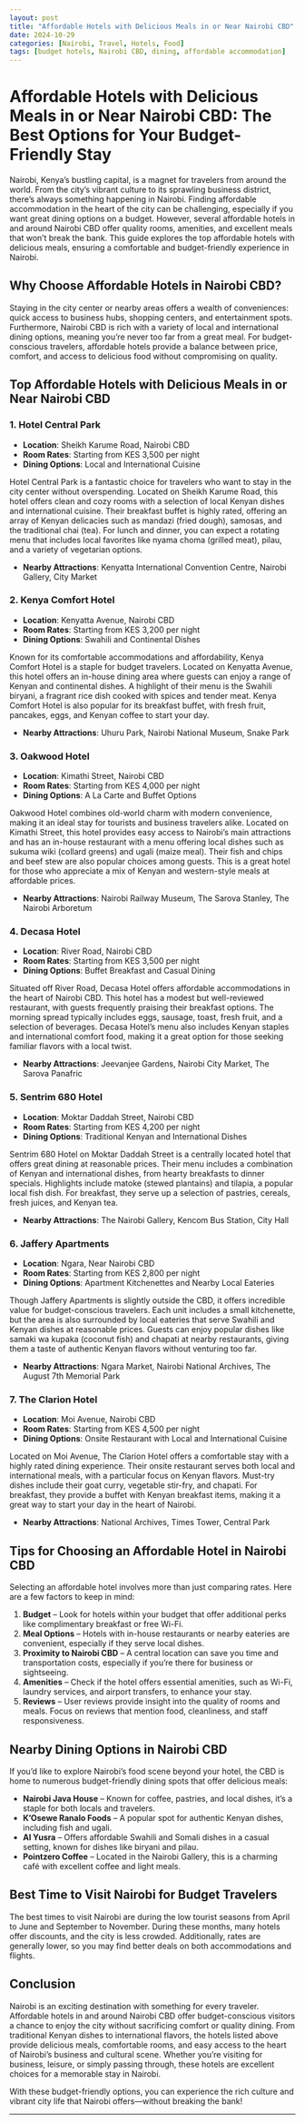 ```yaml
---
layout: post
title: "Affordable Hotels with Delicious Meals in or Near Nairobi CBD"
date: 2024-10-29
categories: [Nairobi, Travel, Hotels, Food]
tags: [budget hotels, Nairobi CBD, dining, affordable accommodation]
---
```


# Affordable Hotels with Delicious Meals in or Near Nairobi CBD: The Best Options for Your Budget-Friendly Stay

Nairobi, Kenya’s bustling capital, is a magnet for travelers from around the world. From the city’s vibrant culture to its sprawling business district, there’s always something happening in Nairobi. Finding affordable accommodation in the heart of the city can be challenging, especially if you want great dining options on a budget. However, several affordable hotels in and around Nairobi CBD offer quality rooms, amenities, and excellent meals that won’t break the bank. This guide explores the top affordable hotels with delicious meals, ensuring a comfortable and budget-friendly experience in Nairobi.

## Why Choose Affordable Hotels in Nairobi CBD?

Staying in the city center or nearby areas offers a wealth of conveniences: quick access to business hubs, shopping centers, and entertainment spots. Furthermore, Nairobi CBD is rich with a variety of local and international dining options, meaning you’re never too far from a great meal. For budget-conscious travelers, affordable hotels provide a balance between price, comfort, and access to delicious food without compromising on quality.

## Top Affordable Hotels with Delicious Meals in or Near Nairobi CBD

### 1. Hotel Central Park

- **Location**: Sheikh Karume Road, Nairobi CBD  
- **Room Rates**: Starting from KES 3,500 per night  
- **Dining Options**: Local and International Cuisine

Hotel Central Park is a fantastic choice for travelers who want to stay in the city center without overspending. Located on Sheikh Karume Road, this hotel offers clean and cozy rooms with a selection of local Kenyan dishes and international cuisine. Their breakfast buffet is highly rated, offering an array of Kenyan delicacies such as mandazi (fried dough), samosas, and the traditional chai (tea). For lunch and dinner, you can expect a rotating menu that includes local favorites like nyama choma (grilled meat), pilau, and a variety of vegetarian options.

- **Nearby Attractions**: Kenyatta International Convention Centre, Nairobi Gallery, City Market

### 2. Kenya Comfort Hotel

- **Location**: Kenyatta Avenue, Nairobi CBD  
- **Room Rates**: Starting from KES 3,200 per night  
- **Dining Options**: Swahili and Continental Dishes

Known for its comfortable accommodations and affordability, Kenya Comfort Hotel is a staple for budget travelers. Located on Kenyatta Avenue, this hotel offers an in-house dining area where guests can enjoy a range of Kenyan and continental dishes. A highlight of their menu is the Swahili biryani, a fragrant rice dish cooked with spices and tender meat. Kenya Comfort Hotel is also popular for its breakfast buffet, with fresh fruit, pancakes, eggs, and Kenyan coffee to start your day.

- **Nearby Attractions**: Uhuru Park, Nairobi National Museum, Snake Park

### 3. Oakwood Hotel

- **Location**: Kimathi Street, Nairobi CBD  
- **Room Rates**: Starting from KES 4,000 per night  
- **Dining Options**: A La Carte and Buffet Options

Oakwood Hotel combines old-world charm with modern convenience, making it an ideal stay for tourists and business travelers alike. Located on Kimathi Street, this hotel provides easy access to Nairobi’s main attractions and has an in-house restaurant with a menu offering local dishes such as sukuma wiki (collard greens) and ugali (maize meal). Their fish and chips and beef stew are also popular choices among guests. This is a great hotel for those who appreciate a mix of Kenyan and western-style meals at affordable prices.

- **Nearby Attractions**: Nairobi Railway Museum, The Sarova Stanley, The Nairobi Arboretum

### 4. Decasa Hotel

- **Location**: River Road, Nairobi CBD  
- **Room Rates**: Starting from KES 3,500 per night  
- **Dining Options**: Buffet Breakfast and Casual Dining

Situated off River Road, Decasa Hotel offers affordable accommodations in the heart of Nairobi CBD. This hotel has a modest but well-reviewed restaurant, with guests frequently praising their breakfast options. The morning spread typically includes eggs, sausage, toast, fresh fruit, and a selection of beverages. Decasa Hotel’s menu also includes Kenyan staples and international comfort food, making it a great option for those seeking familiar flavors with a local twist.

- **Nearby Attractions**: Jeevanjee Gardens, Nairobi City Market, The Sarova Panafric

### 5. Sentrim 680 Hotel

- **Location**: Moktar Daddah Street, Nairobi CBD  
- **Room Rates**: Starting from KES 4,200 per night  
- **Dining Options**: Traditional Kenyan and International Dishes

Sentrim 680 Hotel on Moktar Daddah Street is a centrally located hotel that offers great dining at reasonable prices. Their menu includes a combination of Kenyan and international dishes, from hearty breakfasts to dinner specials. Highlights include matoke (stewed plantains) and tilapia, a popular local fish dish. For breakfast, they serve up a selection of pastries, cereals, fresh juices, and Kenyan tea.

- **Nearby Attractions**: The Nairobi Gallery, Kencom Bus Station, City Hall

### 6. Jaffery Apartments

- **Location**: Ngara, Near Nairobi CBD  
- **Room Rates**: Starting from KES 2,800 per night  
- **Dining Options**: Apartment Kitchenettes and Nearby Local Eateries

Though Jaffery Apartments is slightly outside the CBD, it offers incredible value for budget-conscious travelers. Each unit includes a small kitchenette, but the area is also surrounded by local eateries that serve Swahili and Kenyan dishes at reasonable prices. Guests can enjoy popular dishes like samaki wa kupaka (coconut fish) and chapati at nearby restaurants, giving them a taste of authentic Kenyan flavors without venturing too far.

- **Nearby Attractions**: Ngara Market, Nairobi National Archives, The August 7th Memorial Park

### 7. The Clarion Hotel

- **Location**: Moi Avenue, Nairobi CBD  
- **Room Rates**: Starting from KES 4,500 per night  
- **Dining Options**: Onsite Restaurant with Local and International Cuisine

Located on Moi Avenue, The Clarion Hotel offers a comfortable stay with a highly rated dining experience. Their onsite restaurant serves both local and international meals, with a particular focus on Kenyan flavors. Must-try dishes include their goat curry, vegetable stir-fry, and chapati. For breakfast, they provide a buffet with Kenyan breakfast items, making it a great way to start your day in the heart of Nairobi.

- **Nearby Attractions**: National Archives, Times Tower, Central Park

## Tips for Choosing an Affordable Hotel in Nairobi CBD

Selecting an affordable hotel involves more than just comparing rates. Here are a few factors to keep in mind:

1. **Budget** – Look for hotels within your budget that offer additional perks like complimentary breakfast or free Wi-Fi.
2. **Meal Options** – Hotels with in-house restaurants or nearby eateries are convenient, especially if they serve local dishes.
3. **Proximity to Nairobi CBD** – A central location can save you time and transportation costs, especially if you’re there for business or sightseeing.
4. **Amenities** – Check if the hotel offers essential amenities, such as Wi-Fi, laundry services, and airport transfers, to enhance your stay.
5. **Reviews** – User reviews provide insight into the quality of rooms and meals. Focus on reviews that mention food, cleanliness, and staff responsiveness.

## Nearby Dining Options in Nairobi CBD

If you’d like to explore Nairobi’s food scene beyond your hotel, the CBD is home to numerous budget-friendly dining spots that offer delicious meals:

- **Nairobi Java House** – Known for coffee, pastries, and local dishes, it’s a staple for both locals and travelers.
- **K’Osewe Ranalo Foods** – A popular spot for authentic Kenyan dishes, including fish and ugali.
- **Al Yusra** – Offers affordable Swahili and Somali dishes in a casual setting, known for dishes like biryani and pilau.
- **Pointzero Coffee** – Located in the Nairobi Gallery, this is a charming café with excellent coffee and light meals.

## Best Time to Visit Nairobi for Budget Travelers

The best times to visit Nairobi are during the low tourist seasons from April to June and September to November. During these months, many hotels offer discounts, and the city is less crowded. Additionally, rates are generally lower, so you may find better deals on both accommodations and flights.

## Conclusion

Nairobi is an exciting destination with something for every traveler. Affordable hotels in and around Nairobi CBD offer budget-conscious visitors a chance to enjoy the city without sacrificing comfort or quality dining. From traditional Kenyan dishes to international flavors, the hotels listed above provide delicious meals, comfortable rooms, and easy access to the heart of Nairobi’s business and cultural scene. Whether you’re visiting for business, leisure, or simply passing through, these hotels are excellent choices for a memorable stay in Nairobi.

With these budget-friendly options, you can experience the rich culture and vibrant city life that Nairobi offers—without breaking the bank!

---

